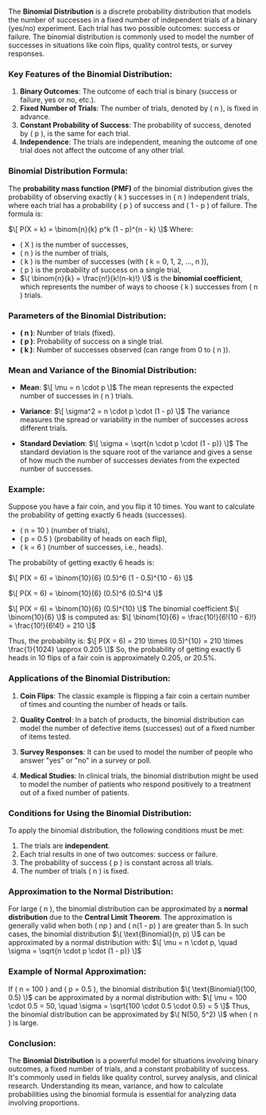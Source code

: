The **Binomial Distribution** is a discrete probability distribution that models the number of successes in a fixed number of independent trials of a binary (yes/no) experiment. Each trial has two possible outcomes: success or failure. The binomial distribution is commonly used to model the number of successes in situations like coin flips, quality control tests, or survey responses.

### Key Features of the Binomial Distribution:

1. **Binary Outcomes**: The outcome of each trial is binary (success or failure, yes or no, etc.).
2. **Fixed Number of Trials**: The number of trials, denoted by \( n \), is fixed in advance.
3. **Constant Probability of Success**: The probability of success, denoted by \( p \), is the same for each trial.
4. **Independence**: The trials are independent, meaning the outcome of one trial does not affect the outcome of any other trial.

### Binomial Distribution Formula:

The **probability mass function (PMF)** of the binomial distribution gives the probability of observing exactly \( k \) successes in \( n \) independent trials, where each trial has a probability \( p \) of success and \( 1 - p \) of failure. The formula is:

$\[
P(X = k) = \binom{n}{k} p^k (1 - p)^{n - k}
\]$
Where:
- \( X \) is the number of successes,
- \( n \) is the number of trials,
- \( k \) is the number of successes (with \( k = 0, 1, 2, ..., n \)),
- \( p \) is the probability of success on a single trial,
- $\( \binom{n}{k} = \frac{n!}{k!(n-k)!} \)$ is the **binomial coefficient**, which represents the number of ways to choose \( k \) successes from \( n \) trials.

### Parameters of the Binomial Distribution:

- **\( n \)**: Number of trials (fixed).
- **\( p \)**: Probability of success on a single trial.
- **\( k \)**: Number of successes observed (can range from 0 to \( n \)).

### Mean and Variance of the Binomial Distribution:

- **Mean**:
  $\[
  \mu = n \cdot p
  \]$
  The mean represents the expected number of successes in \( n \) trials.

- **Variance**:
  $\[
  \sigma^2 = n \cdot p \cdot (1 - p)
  \]$
  The variance measures the spread or variability in the number of successes across different trials.

- **Standard Deviation**:
  $\[
  \sigma = \sqrt{n \cdot p \cdot (1 - p)}
  \]$
  The standard deviation is the square root of the variance and gives a sense of how much the number of successes deviates from the expected number of successes.

### Example:

Suppose you have a fair coin, and you flip it 10 times. You want to calculate the probability of getting exactly 6 heads (successes).

- \( n = 10 \) (number of trials),
- \( p = 0.5 \) (probability of heads on each flip),
- \( k = 6 \) (number of successes, i.e., heads).

The probability of getting exactly 6 heads is:

$\[
P(X = 6) = \binom{10}{6} (0.5)^6 (1 - 0.5)^{10 - 6}
\]$

$\[
P(X = 6) = \binom{10}{6} (0.5)^6 (0.5)^4
\]$

$\[
P(X = 6) = \binom{10}{6} (0.5)^{10}
\]$
The binomial coefficient $\( \binom{10}{6} \)$ is computed as:
$\[
\binom{10}{6} = \frac{10!}{6!(10 - 6)!} = \frac{10!}{6!4!} = 210
\]$

Thus, the probability is:
$\[
P(X = 6) = 210 \times (0.5)^{10} = 210 \times \frac{1}{1024} \approx 0.205
\]$
So, the probability of getting exactly 6 heads in 10 flips of a fair coin is approximately 0.205, or 20.5%.

### Applications of the Binomial Distribution:

1. **Coin Flips**: The classic example is flipping a fair coin a certain number of times and counting the number of heads or tails.
   
2. **Quality Control**: In a batch of products, the binomial distribution can model the number of defective items (successes) out of a fixed number of items tested.
   
3. **Survey Responses**: It can be used to model the number of people who answer "yes" or "no" in a survey or poll.

4. **Medical Studies**: In clinical trials, the binomial distribution might be used to model the number of patients who respond positively to a treatment out of a fixed number of patients.

### Conditions for Using the Binomial Distribution:

To apply the binomial distribution, the following conditions must be met:
1. The trials are **independent**.
2. Each trial results in one of two outcomes: success or failure.
3. The probability of success \( p \) is constant across all trials.
4. The number of trials \( n \) is fixed.

### Approximation to the Normal Distribution:

For large \( n \), the binomial distribution can be approximated by a **normal distribution** due to the **Central Limit Theorem**. The approximation is generally valid when both \( np \) and \( n(1 - p) \) are greater than 5. In such cases, the binomial distribution $\( \text{Binomial}(n, p) \)$ can be approximated by a normal distribution with:
$\[
\mu = n \cdot p, \quad \sigma = \sqrt{n \cdot p \cdot (1 - p)}
\]$

### Example of Normal Approximation:

If \( n = 100 \) and \( p = 0.5 \), the binomial distribution $\( \text{Binomial}(100, 0.5) \)$ can be approximated by a normal distribution with:
$\[
\mu = 100 \cdot 0.5 = 50, \quad \sigma = \sqrt{100 \cdot 0.5 \cdot 0.5} = 5
\]$
Thus, the binomial distribution can be approximated by $\( N(50, 5^2) \)$ when \( n \) is large.

### Conclusion:

The **Binomial Distribution** is a powerful model for situations involving binary outcomes, a fixed number of trials, and a constant probability of success. It's commonly used in fields like quality control, survey analysis, and clinical research. Understanding its mean, variance, and how to calculate probabilities using the binomial formula is essential for analyzing data involving proportions.

